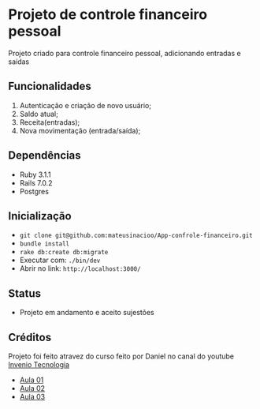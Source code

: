 # Projeto de controle financeiro pessoal

Projeto criado para controle financeiro pessoal, adicionando entradas e saídas

## Funcionalidades
1. Autenticação e criação de novo usuário;
2. Saldo atual;
3. Receita(entradas);
4. Nova movimentação (entrada/saída);

## Dependências
* Ruby 3.1.1
* Rails 7.0.2
* Postgres

## Inicialização

* `git clone git@github.com:mateusinacioo/App-confrole-financeiro.git `
* `bundle install`
* `rake db:create db:migrate`
* Executar com: `./bin/dev`
* Abrir no link: `http://localhost:3000/`

## Status
* Projeto em andamento e aceito sujestões

## Créditos
Projeto foi feito atravez do curso feito por Daniel  no canal do youtube [Invenio Tecnologia](https://www.youtube.com/c/InvenioTecnologia)
* [Aula 01](https://www.youtube.com/watch?v=tn_RVYplxEk)
* [Aula 02](https://www.youtube.com/watch?v=F8q-W8NO4rU)
* [Aula 03](https://www.youtube.com/watch?v=nIY2q2u4DkE)
